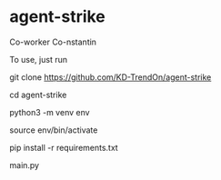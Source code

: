 # agent-strike
Co-worker Co-nstantin

To use, just run

git clone https://github.com/KD-TrendOn/agent-strike

cd agent-strike

python3 -m venv env

source env/bin/activate

pip install -r requirements.txt

main.py